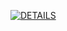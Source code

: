 [![DETAILS](https://img.shields.io/badge/twitter-1DA1F2?style=for-the-badge&logo=twitter&logoColor=white)](https://twitter.com/)
